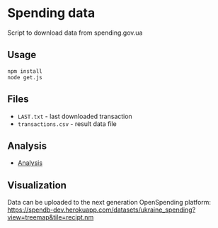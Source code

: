 # Spending data

Script to download data from spending.gov.ua

## Usage

```
npm install
node get.js
```

## Files

* `LAST.txt` - last downloaded transaction
* `transactions.csv` - result data file

## Analysis

* [Analysis](analysis/README.md)

## Visualization

Data can be uploaded to the next generation OpenSpending platform:
https://spendb-dev.herokuapp.com/datasets/ukraine_spending?view=treemap&tile=recipt.nm
